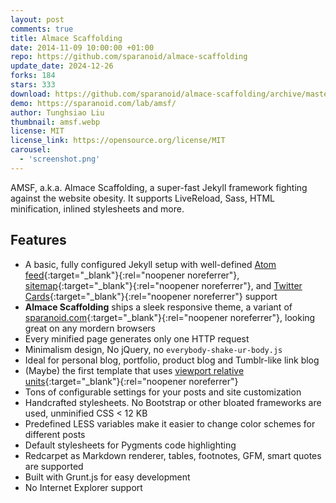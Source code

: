 ```yaml
---
layout: post
comments: true
title: Almace Scaffolding
date: 2014-11-09 10:00:00 +01:00
repo: https://github.com/sparanoid/almace-scaffolding
update_date: 2024-12-26
forks: 184
stars: 333
download: https://github.com/sparanoid/almace-scaffolding/archive/master.zip
demo: https://sparanoid.com/lab/amsf/
author: Tunghsiao Liu
thumbnail: amsf.webp
license: MIT
license_link: https://opensource.org/license/MIT
carousel:
  - 'screenshot.png'
---
```


AMSF, a.k.a. Almace Scaffolding, a super-fast Jekyll framework fighting against the website obesity. It supports LiveReload, Sass, HTML minification, inlined stylesheets and more.

## Features

* A basic, fully configured Jekyll setup with well-defined [Atom feed](https://github.com/sparanoid/almace-scaffolding/blob/master/_app/feed-atom.xml){:target="_blank"}{:rel="noopener noreferrer"}, [sitemap](https://github.com/sparanoid/almace-scaffolding/blob/master/_app/sitemap.xml){:target="_blank"}{:rel="noopener noreferrer"}, and [Twitter Cards](https://dev.twitter.com/docs/cards){:target="_blank"}{:rel="noopener noreferrer"} support
* **Almace Scaffolding** ships a sleek responsive theme, a variant of [sparanoid.com](https://sparanoid.com/){:target="_blank"}{:rel="noopener noreferrer"}, looking great on any mordern browsers
* Every minified page generates only one HTTP request
* Minimalism design, No jQuery, no `everybody-shake-ur-body.js`
* Ideal for personal blog, portfolio, product blog and Tumblr-like link blog
* (Maybe) the first template that uses [viewport relative units](https://www.w3.org/TR/css3-values/#viewport-relative-lengths){:target="_blank"}{:rel="noopener noreferrer"}
* Tons of configurable settings for your posts and site customization
* Handcrafted stylesheets. No Bootstrap or other bloated frameworks are used, unminified CSS < 12 KB
* Predefined LESS variables make it easier to change color schemes for different posts
* Default stylesheets for Pygments code highlighting
* Redcarpet as Markdown renderer, tables, footnotes, GFM, smart quotes are supported
* Built with Grunt.js for easy development
* No Internet Explorer support
